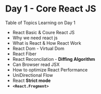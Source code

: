 # Day 1 - Core React JS

Table of Topics Learning on Day 1 
- React Basic & Coure React JS
- Why we need react js
- What is React & How React Work
- React Dom - Virtual Dom
- React Fiber
- React Reconcilation - **Diffing Algorithm**
- Can Browser read JSX
- How to optimize React Performance
- UniDirectional Flow
- React **Strict mode**
- **`<React.Fregment>`**

